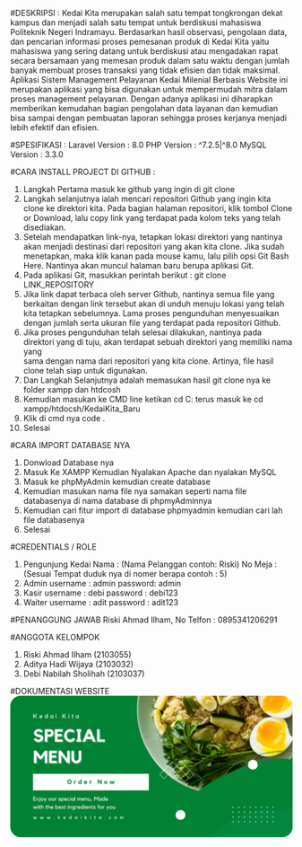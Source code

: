 #DESKRIPSI : 
Kedai Kita merupakan salah satu tempat tongkrongan dekat kampus dan menjadi salah satu tempat untuk berdiskusi mahasiswa Politeknik Negeri Indramayu. Berdasarkan hasil observasi, pengolaan data, dan pencarian informasi proses pemesanan produk di Kedai Kita yaitu mahasiswa yang sering datang untuk berdiskusi atau mengadakan rapat secara bersamaan yang memesan produk dalam satu waktu dengan jumlah banyak membuat proses transaksi yang tidak efisien dan tidak maksimal. Aplikasi Sistem Management Pelayanan Kedai Milenial Berbasis Website ini merupakan aplikasi yang bisa digunakan untuk mempermudah mitra dalam proses management pelayanan. Dengan adanya aplikasi ini diharapkan memberikan kemudahan bagian pengolahan data layanan dan kemudian bisa sampai dengan pembuatan laporan sehingga proses kerjanya menjadi lebih efektif dan efisien.

#SPESIFIKASI :
Laravel Version : 8.0 PHP Version : ^7.2.5|^8.0  MySQL Version : 3.3.0

#CARA INSTALL PROJECT DI GITHUB :
1. Langkah Pertama masuk ke github yang ingin di git clone 
2. Langkah selanjutnya ialah mencari repositori Github yang ingin kita clone ke direktori kita. Pada bagian halaman repositori, klik tombol Clone  
   or Download, lalu copy link yang terdapat pada kolom teks yang telah disediakan.
3. Setelah mendapatkan link-nya, tetapkan lokasi direktori yang nantinya akan menjadi destinasi dari repositori yang akan kita clone. Jika sudah  
   menetapkan, maka klik kanan pada mouse kamu, lalu pilih opsi Git Bash Here. Nantinya akan muncul halaman baru berupa aplikasi Git.
4. Pada aplikasi Git, masukkan perintah berikut : git clone LINK_REPOSITORY
5. Jika link dapat terbaca oleh server Github, nantinya semua file yang berkaitan dengan link tersebut akan di unduh menuju lokasi yang telah kita 
   tetapkan sebelumnya. Lama proses pengunduhan menyesuaikan dengan jumlah serta ukuran file yang terdapat pada repositori Github.
6. Jika proses pengunduhan telah selesai dilakukan, nantinya pada direktori yang di tuju, akan terdapat sebuah direktori yang memiliki nama yang  
   sama dengan nama dari repositori yang kita clone. Artinya, file hasil clone telah siap untuk digunakan.
7. Dan Langkah Selanjutnya adalah memasukan hasil git clone nya ke folder xampp dan htdcosh
8. Kemudian masukan ke CMD line ketikan cd C: terus masuk ke cd xampp/htdocsh/KedaiKita_Baru
9. Klik di cmd nya code .
10. Selesai

#CARA IMPORT DATABASE NYA 
1. Donwload Database nya
2. Masuk Ke XAMPP Kemudian Nyalakan Apache dan nyalakan MySQL
3. Masuk ke phpMyAdmin kemudian create database
4. Kemudian masukan nama file nya samakan seperti nama file databasenya di nama database di phpmyAdminnya
5. Kemudian cari fitur import di database phpmyadmin kemudian cari lah file databasenya
6. Selesai

#CREDENTIALS / ROLE 
1. Pengunjung Kedai Nama : (Nama Pelanggan contoh: Riski) No Meja : (Sesuai Tempat duduk nya di nomer berapa contoh : 5)
1. Admin username : admin password: admin
2. Kasir username : debi password : debi123
3. Waiter username : adit password : adit123 

#PENANGGUNG JAWAB
Riski Ahmad Ilham, No Telfon : 0895341206291

#ANGGOTA KELOMPOK 
1. Riski Ahmad Ilham     (2103055)  
2. Aditya Hadi Wijaya    (2103032)
3. Debi Nabilah Sholihah (2103037) 

#DOKUMENTASI WEBSITE
![alt text](https://github.com/riskiai/Kedai_KitaBaru/blob/main/public/assets/img/2.png?raw=true)


